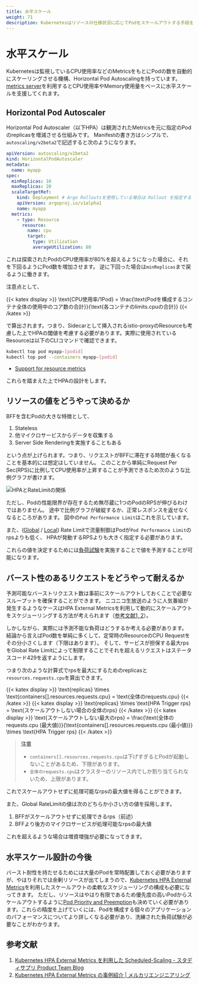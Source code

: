 ```yaml
---
title: 水平スケール
weight: 71
description: Kubernetesはリソースの仕様状況に応じてPodをスケールアウトする手段を持っています。各種パラメーターを決めるに必要な情報を整理します。
---
```


# 水平スケール

Kubernetesは監視しているCPU使用率などのMetricsをもとにPodの数を自動的にスケーリングさせる機構、Horizontal Pod Autoscalingを持っています。
[metrics server](https://github.com/kubernetes-sigs/metrics-server)を利用するとCPU使用率やMemory使用量をベースに水平スケールを支援してくれます。

## Horizontal Pod Autoscaler

Horizontal Pod Autoscaler（以下HPA）は観測されたMetricsを元に指定のPodのreplicasを増減させる仕組みです。
Manifestの書き方はシンプルで、`autoscaling/v2beta2`で記述すると次のようになります。

```yaml
apiVersion: autoscaling/v2beta2
kind: HorizontalPodAutoscaler
metadata:
  name: myapp
spec:
  minReplicas: 10
  maxReplicas: 20
  scaleTargetRef:
    kind: Deployment # Argo Rolloutsを使用している場合は Rollout を指定する
    apiVersion: argoproj.io/v1alpha1
    name: myapp
  metrics:
    - type: Resource
      resource:
        name: cpu
        target:
          type: Utilization
          averageUtilization: 80
```

これは探索されたPodのCPU使用率が80%を超えるようになった場合に、それを下回るようにPod数を増加させます。
逆に下回った場合は`minReplicas`まで戻るように働きます。

注意点として、

{{< katex display >}}
\text{CPU使用率/1Pod} = \frac{\text{Podを構成するコンテナ全体の使用中のコア数の合計}}{\text{各コンテナのlimits.cpuの合計}}
{{< /katex >}}

で算出されます。つまり、Sidecarとして挿入されるistio-proxyのResourceも考慮した上でHPAの閾値を考慮する必要があります。実際に使用されているResourceは以下のCLIコマンドで確認できます。

```bash
kubectl top pod myapp-[podid]
kubectl top pod --containers myapp-[podid]
```

* [Support for resource metrics](https://kubernetes.io/docs/tasks/run-application/horizontal-pod-autoscale/#support-for-resource-metrics)

これらを踏まえた上でHPAの設計をします。

## リソースの値をどうやって決めるか

BFFを含むPodの大きな特徴として、

1. Stateless
2. 他マイクロサービスからデータを収集する
3. Server Side Renderingを実施することもある

という点が上げられます。つまり、リクエストがBFFに滞在する時間が長くなることを基本的には想定はしていません。
このことから単純にRequest Per Sec(RPS)に比例してCPU使用率が上昇することが予測できるため次のような比例グラフが書けます。

![HPAとRateLimitの関係](../hpa-schema.svg)

ただし、Podの性能限界が存在するため無尽蔵に1つのPodのRPSが伸びるわけではありません。
途中で比例グラフが破綻するか、正常レスポンスを返せなくなるところがあります。
図中の`Pod Performance Limit`はこれを示しています。

また、([Global](../../rate-limit/global-ratelimit) / [Local](../../rate-limit/local-ratelimit)) Rate Limitで流量制御はPodが`Pod Performance Limit`のrpsよりも低く、
HPAが発動するRPSよりも大きく指定する必要があります。

これらの値を決定するためには[負荷試験](../../performance/load-test)を実施することで値を予測することが可能になります。

## バースト性のあるリクエストをどうやって耐えるか

予測可能なバーストリクエスト数は事前にスケールアウトしておくことで必要なスループットを確保することができます。
ニコニコ生放送のように人気番組が発生するようなケースはHPA External Metricsを利用して動的にスケールアウトをスケジューリングする方法が考えられます（[参考文献1, 2](#参考文献)）。

しかしながら、実際には予測不能な負荷はどうするか考える必要があります。
結論から言えばPod数を単純に多くして、定常時のResourceのCPU Requestをその分小さくします（下限はあります）。
そして、サービスが担保する最大rpsをGlobal Rate Limitによって制限することでそれを超えるリクエストはステータスコード429を返すようにします。

つまり次のような計算式でrpsを最大にするためのreplicasと`resources.requests.cpu`を算出できます。

{{< katex display >}}
\text{replicas} \times \text{containers[].resources.requests.cpu} = \text{全体のrequests.cpu}
{{< /katex >}}
{{< katex display >}}
\text{replicas} \times \text{HPA Trigger rps} = \text{スケールアウトしない場合の全体のrps}
{{< /katex >}}
{{< katex display >}}
\text{スケールアウトしない最大のrps} = \frac{\text{全体のrequests.cpu (最大値)}}{\text{containers[].resources.requests.cpu (最小値)}} \times \text{HPA Trigger rps}
{{< /katex >}}

> **注意**
>
> - `containers[].resources.requests.cpu`は下げすぎるとPodが起動しないことがあるため、下限があります。 
> - `全体のrequests.cpu`はクラスターのリソース内でしか割り当てられないため、上限があります。

これでスケールアウトせずに処理可能なrpsの最大値を得ることができます。

また、Global RateLimitの値は次のどちらか小さい方の値を採用します。

1. BFFがスケールアウトせずに処理できるrps（前述）
2. BFFより後方のマイクロサービスが処理可能なrpsの最大値

これを超えるような場合は増資増強が必要になってきます。

## 水平スケール設計の今後

バースト耐性を持たせるためには大量のPodを常時配置しておく必要がありますが、やはりそれでは余剰リソースが出てしまうので、[Kubernetes HPA External Metrics](https://kubernetes.io/docs/tasks/run-application/horizontal-pod-autoscale-walkthrough/#autoscaling-on-metrics-not-related-to-kubernetes-objects)を利用したスケールアウトの柔軟なスケジューリングの構成も必要になってきます。
ただし、リソースはやはり有限であるため優先度の高いPodからスケールアウトするように[Pod Priority and Preemption](https://kubernetes.io/docs/concepts/scheduling-eviction/pod-priority-preemption/)も決めていく必要があります。これらの精度を上げていくには、Podを構成する個々のアプリケーションのパフォーマンスについてより詳しくなる必要があり、洗練された負荷試験が必要なことがわかります。

## 参考文献

1. [Kubernetes HPA External Metrics を利用した Scheduled-Scaling - スタディサプリ Product Team Blog](https://blog.studysapuri.jp/entry/2020/11/30/scheduled-scaling-with-hpa)
2. [Kubernetes HPA External Metrics の事例紹介 | メルカリエンジニアリング](https://engineering.mercari.com/blog/entry/20220218-cd149f6298/)
